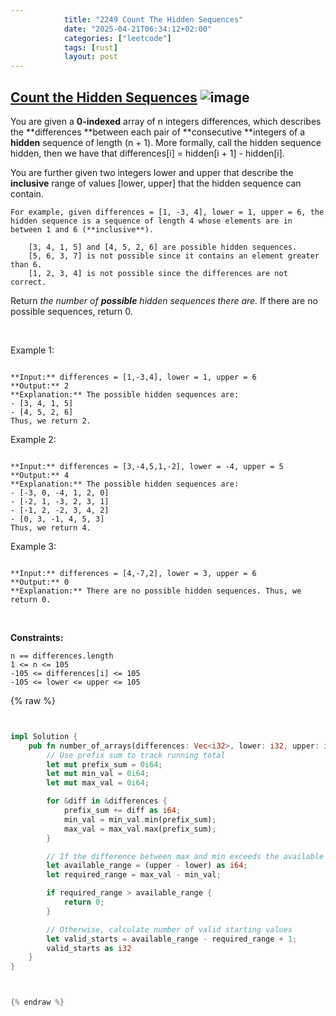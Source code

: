 ```yaml
---
            title: "2249 Count The Hidden Sequences"
            date: "2025-04-21T06:34:12+02:00"
            categories: ["leetcode"]
            tags: [rust]
            layout: post
---
```

            
## [Count the Hidden Sequences](https://leetcode.com/problems/count-the-hidden-sequences) ![image](https://img.shields.io/badge/Difficulty-Medium-orange)

You are given a **0-indexed** array of n integers differences, which describes the **differences **between each pair of **consecutive **integers of a **hidden** sequence of length (n + 1). More formally, call the hidden sequence hidden, then we have that differences[i] = hidden[i + 1] - hidden[i].

You are further given two integers lower and upper that describe the **inclusive** range of values [lower, upper] that the hidden sequence can contain.

	For example, given differences = [1, -3, 4], lower = 1, upper = 6, the hidden sequence is a sequence of length 4 whose elements are in between 1 and 6 (**inclusive**).

		[3, 4, 1, 5] and [4, 5, 2, 6] are possible hidden sequences.
		[5, 6, 3, 7] is not possible since it contains an element greater than 6.
		[1, 2, 3, 4] is not possible since the differences are not correct.

Return *the number of **possible** hidden sequences there are.* If there are no possible sequences, return 0.

 

Example 1:

```

**Input:** differences = [1,-3,4], lower = 1, upper = 6
**Output:** 2
**Explanation:** The possible hidden sequences are:
- [3, 4, 1, 5]
- [4, 5, 2, 6]
Thus, we return 2.

```

Example 2:

```

**Input:** differences = [3,-4,5,1,-2], lower = -4, upper = 5
**Output:** 4
**Explanation:** The possible hidden sequences are:
- [-3, 0, -4, 1, 2, 0]
- [-2, 1, -3, 2, 3, 1]
- [-1, 2, -2, 3, 4, 2]
- [0, 3, -1, 4, 5, 3]
Thus, we return 4.

```

Example 3:

```

**Input:** differences = [4,-7,2], lower = 3, upper = 6
**Output:** 0
**Explanation:** There are no possible hidden sequences. Thus, we return 0.

```

 

**Constraints:**

	n == differences.length
	1 <= n <= 105
	-105 <= differences[i] <= 105
	-105 <= lower <= upper <= 105

{% raw %}


```rust


impl Solution {
    pub fn number_of_arrays(differences: Vec<i32>, lower: i32, upper: i32) -> i32 {
        // Use prefix sum to track running total
        let mut prefix_sum = 0i64;
        let mut min_val = 0i64;
        let mut max_val = 0i64;

        for &diff in &differences {
            prefix_sum += diff as i64;
            min_val = min_val.min(prefix_sum);
            max_val = max_val.max(prefix_sum);
        }

        // If the difference between max and min exceeds the available range, return 0
        let available_range = (upper - lower) as i64;
        let required_range = max_val - min_val;

        if required_range > available_range {
            return 0;
        }

        // Otherwise, calculate number of valid starting values
        let valid_starts = available_range - required_range + 1;
        valid_starts as i32
    }
}



{% endraw %}
